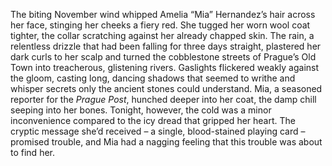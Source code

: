 The biting November wind whipped Amelia “Mia” Hernandez’s hair across her face, stinging her cheeks a fiery red.  She tugged her worn wool coat tighter, the collar scratching against her already chapped skin.  The rain, a relentless drizzle that had been falling for three days straight, plastered her dark curls to her scalp and turned the cobblestone streets of Prague’s Old Town into treacherous, glistening rivers.  Gaslights flickered weakly against the gloom, casting long, dancing shadows that seemed to writhe and whisper secrets only the ancient stones could understand. Mia, a seasoned reporter for the *Prague Post*, hunched deeper into her coat, the damp chill seeping into her bones.  Tonight, however, the cold was a minor inconvenience compared to the icy dread that gripped her heart.  The cryptic message she’d received – a single, blood-stained playing card – promised trouble, and Mia had a nagging feeling that this trouble was about to find her.
